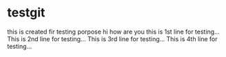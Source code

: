 # testgit
this is created fir testing porpose
hi how are you
this is 1st line for testing...
This is 2nd line for testing...
This is 3rd line for testing...
This is 4th line for testing...
